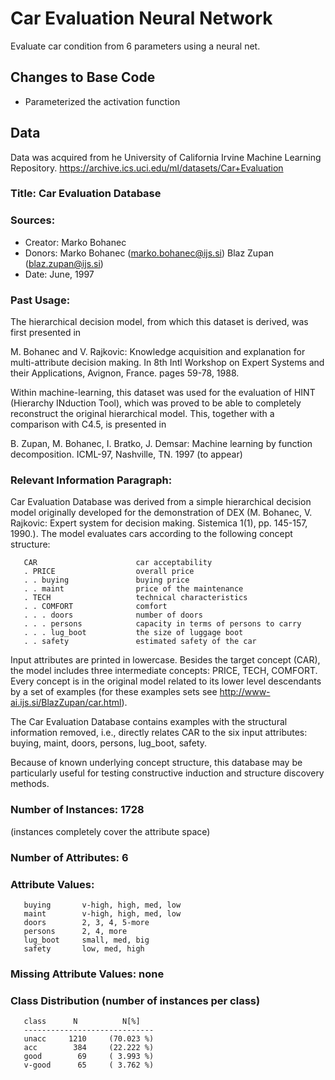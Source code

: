 # Car Evaluation Neural Network

Evaluate car condition from 6 parameters using a neural net.

## Changes to Base Code

- Parameterized the activation function

## Data

Data was acquired from he University of California Irvine Machine Learning Repository.
https://archive.ics.uci.edu/ml/datasets/Car+Evaluation

### Title: Car Evaluation Database

### Sources:
  - Creator: Marko Bohanec
  - Donors: Marko Bohanec (marko.bohanec@ijs.si) Blaz Zupan (blaz.zupan@ijs.si)
  - Date: June, 1997

### Past Usage:

   The hierarchical decision model, from which this dataset is
   derived, was first presented in

   M. Bohanec and V. Rajkovic: Knowledge acquisition and explanation for
   multi-attribute decision making. In 8th Intl Workshop on Expert
   Systems and their Applications, Avignon, France. pages 59-78, 1988.

   Within machine-learning, this dataset was used for the evaluation
   of HINT (Hierarchy INduction Tool), which was proved to be able to
   completely reconstruct the original hierarchical model. This,
   together with a comparison with C4.5, is presented in

   B. Zupan, M. Bohanec, I. Bratko, J. Demsar: Machine learning by
   function decomposition. ICML-97, Nashville, TN. 1997 (to appear)

### Relevant Information Paragraph:

   Car Evaluation Database was derived from a simple hierarchical
   decision model originally developed for the demonstration of DEX
   (M. Bohanec, V. Rajkovic: Expert system for decision
   making. Sistemica 1(1), pp. 145-157, 1990.). The model evaluates
   cars according to the following concept structure:
```
   CAR                      car acceptability
   . PRICE                  overall price
   . . buying               buying price
   . . maint                price of the maintenance
   . TECH                   technical characteristics
   . . COMFORT              comfort
   . . . doors              number of doors
   . . . persons            capacity in terms of persons to carry
   . . . lug_boot           the size of luggage boot
   . . safety               estimated safety of the car
```
   Input attributes are printed in lowercase. Besides the target
   concept (CAR), the model includes three intermediate concepts:
   PRICE, TECH, COMFORT. Every concept is in the original model
   related to its lower level descendants by a set of examples (for
   these examples sets see http://www-ai.ijs.si/BlazZupan/car.html).

   The Car Evaluation Database contains examples with the structural
   information removed, i.e., directly relates CAR to the six input
   attributes: buying, maint, doors, persons, lug_boot, safety.

   Because of known underlying concept structure, this database may be
   particularly useful for testing constructive induction and
   structure discovery methods.

### Number of Instances: 1728
   (instances completely cover the attribute space)

### Number of Attributes: 6

### Attribute Values:
```
   buying       v-high, high, med, low
   maint        v-high, high, med, low
   doors        2, 3, 4, 5-more
   persons      2, 4, more
   lug_boot     small, med, big
   safety       low, med, high
```
### Missing Attribute Values: none

### Class Distribution (number of instances per class)
```
   class      N          N[%]
   -----------------------------
   unacc     1210     (70.023 %)
   acc        384     (22.222 %)
   good        69     ( 3.993 %)
   v-good      65     ( 3.762 %)
```
